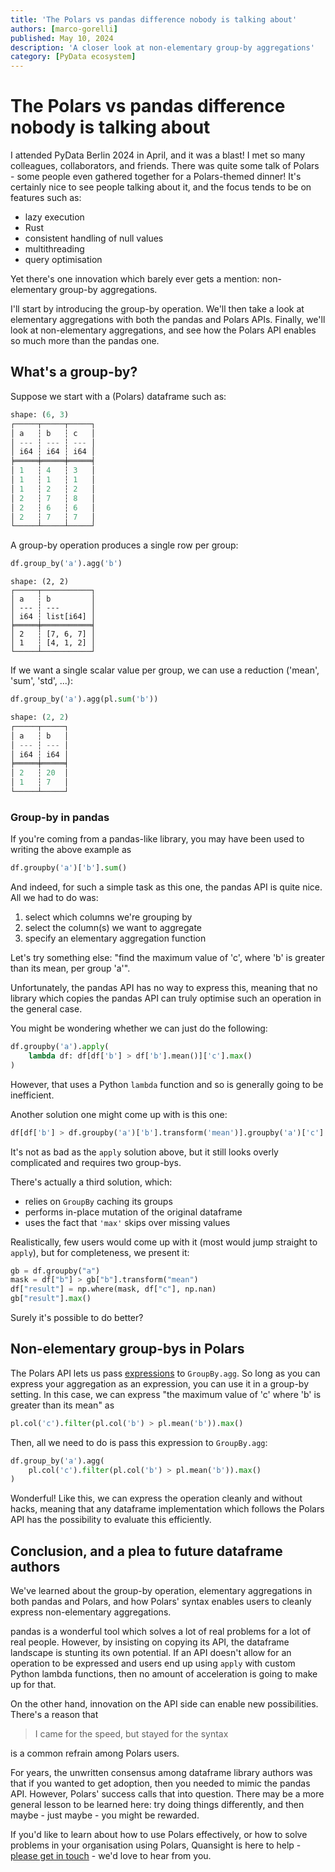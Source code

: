 ```yaml
---
title: 'The Polars vs pandas difference nobody is talking about'
authors: [marco-gorelli]
published: May 10, 2024
description: 'A closer look at non-elementary group-by aggregations'
category: [PyData ecosystem]
---
```


# The Polars vs pandas difference nobody is talking about

I attended PyData Berlin 2024 in April, and it was a blast! I met so many colleagues, collaborators, and friends.
There was quite some talk of Polars - some people even gathered together for a Polars-themed dinner!
It's certainly nice to see people talking about it, and the focus tends to be on features such as:

- lazy execution
- Rust
- consistent handling of null values
- multithreading
- query optimisation

Yet there's one innovation which barely ever gets a mention: non-elementary group-by aggregations.

I'll start by introducing the group-by operation. We'll then take a look at elementary aggregations
with both the pandas and Polars APIs. Finally, we'll look at non-elementary aggregations, and see
how the Polars API enables so much more than the pandas one.

## What's a group-by?

Suppose we start with a (Polars) dataframe such as:

```python
shape: (6, 3)
┌─────┬─────┬─────┐
│ a   ┆ b   ┆ c   │
│ --- ┆ --- ┆ --- │
│ i64 ┆ i64 ┆ i64 │
╞═════╪═════╪═════╡
│ 1   ┆ 4   ┆ 3   │
│ 1   ┆ 1   ┆ 1   │
│ 1   ┆ 2   ┆ 2   │
│ 2   ┆ 7   ┆ 8   │
│ 2   ┆ 6   ┆ 6   │
│ 2   ┆ 7   ┆ 7   │
└─────┴─────┴─────┘
```

A group-by operation produces a single row per group:
```python
df.group_by('a').agg('b')
```
```
shape: (2, 2)
┌─────┬───────────┐
│ a   ┆ b         │
│ --- ┆ ---       │
│ i64 ┆ list[i64] │
╞═════╪═══════════╡
│ 2   ┆ [7, 6, 7] │
│ 1   ┆ [4, 1, 2] │
└─────┴───────────┘
```

If we want a single scalar value per group, we can use a reduction ('mean', 'sum', 'std', ...):
```python
df.group_by('a').agg(pl.sum('b'))
```
```python
shape: (2, 2)
┌─────┬─────┐
│ a   ┆ b   │
│ --- ┆ --- │
│ i64 ┆ i64 │
╞═════╪═════╡
│ 2   ┆ 20  │
│ 1   ┆ 7   │
└─────┴─────┘
```

### Group-by in pandas

If you're coming from a pandas-like library, you may have been used to writing the above example as

```python
df.groupby('a')['b'].sum()
```

And indeed, for such a simple task as this one, the pandas API is quite nice. All we had to do was:

1. select which columns we're grouping by
2. select the column(s) we want to aggregate
3. specify an elementary aggregation function

Let's try something else: "find the maximum value of 'c', where 'b' is greater than its mean, per
group 'a'".

Unfortunately, the pandas API has no way to express this, meaning
that no library which copies the pandas API can truly optimise such an
operation in the general case.

You might be wondering whether we can just do the following:
```python
df.groupby('a').apply(
    lambda df: df[df['b'] > df['b'].mean()]['c'].max()
)
```

However, that uses a Python `lambda` function and so is generally going to be inefficient.

Another solution one might come up with is this one:
```python
df[df['b'] > df.groupby('a')['b'].transform('mean')].groupby('a')['c'].max()
```
It's not as bad as the `apply` solution above, but it still looks overly complicated and requires
two group-bys.

There's actually a third solution, which:

- relies on `GroupBy` caching its groups
- performs in-place mutation of the original dataframe
- uses the fact that `'max'` skips over missing values

Realistically, few users would come up with it (most would jump straight to `apply`), but for
completeness, we present it:
```python
gb = df.groupby("a")
mask = df["b"] > gb["b"].transform("mean")
df["result"] = np.where(mask, df["c"], np.nan)
gb["result"].max()
```

Surely it's possible to do better?

## Non-elementary group-bys in Polars

The Polars API lets us pass [expressions](https://docs.pola.rs/user-guide/concepts/expressions/) to `GroupBy.agg`.
So long as you can express your aggregation as
an expression, you can use it in a group-by setting. In this case, we can express "the maximum value
of 'c' where 'b' is greater than its mean" as
```python
pl.col('c').filter(pl.col('b') > pl.mean('b')).max()
```
Then, all we need to do is pass this expression to `GroupBy.agg`:

```python
df.group_by('a').agg(
    pl.col('c').filter(pl.col('b') > pl.mean('b')).max()
)
```
Wonderful! Like this, we can express the operation cleanly and without hacks, meaning that any dataframe
implementation which follows the Polars API has the possibility to evaluate this efficiently.

## Conclusion, and a plea to future dataframe authors

We've learned about the group-by operation, elementary aggregations in both pandas and Polars, and how
Polars' syntax enables users to cleanly express non-elementary aggregations.

pandas is a wonderful tool which solves a lot of real problems for a lot of real people.
However, by insisting on copying its API, the dataframe landscape is stunting its own potential.
If an API doesn't allow for an operation to be expressed and users end up using `apply` with custom
Python lambda functions, then no amount of acceleration is going to make up for that.

On the other hand, innovation on the API side can enable new possibilities. There's a reason
that

> I came for the speed, but stayed for the syntax

is a common refrain among Polars users.

For years, the unwritten consensus among dataframe library authors was that if you wanted to
get adoption, then you needed to mimic the pandas API. However, Polars' success calls that into question.
There may be a more general lesson to be learned here: try doing things differently, and then maybe - just
maybe - you might be rewarded.

If you'd like to learn about how to use Polars effectively, or how to solve problems in your organisation
using Polars, Quansight is here to help - [please get in touch](https://quansight.com/about-us/#bookacallform) -
we'd love to hear from you.
